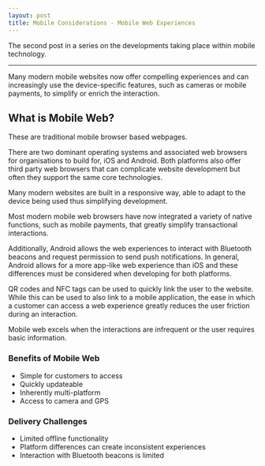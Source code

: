 ```yaml
---
layout: post
title: Mobile Considerations - Mobile Web Experiences
---
```


The second post in a series on the developments taking place within mobile technology.

---

Many modern mobile websites now offer compelling experiences and can increasingly use the device-specific features, such as cameras or mobile payments, to simplify or enrich the interaction.

## What is Mobile Web? 

These are traditional mobile browser based webpages.

There are two dominant operating systems and associated web browsers for organisations to build for, iOS and Android. Both platforms also offer third party web browsers that can complicate website development but often they support the same core technologies.

Many modern websites are built in a responsive way, able to adapt to the device being used thus simplifying development.

Most modern mobile web browsers have now integrated a variety of native functions, such as mobile payments, that greatly simplify transactional interactions.

Additionally, Android allows the web experiences to interact with Bluetooth beacons and request permission to send push notifications. In general, Android allows for a more app-like web experience than iOS and these differences must be considered when developing for both platforms.

QR codes and NFC tags can be used to quickly link the user to the website. While this can be used to also link to a mobile application, the ease in which a customer can access a web experience greatly reduces the user friction during an interaction.

Mobile web excels when the interactions are infrequent or the user requires basic information.

### Benefits of Mobile Web
- Simple for customers to access 
- Quickly updateable
- Inherently multi-platform
- Access to camera and GPS

### Delivery Challenges
- Limited offline functionality
- Platform differences can create inconsistent experiences
- Interaction with Bluetooth beacons is limited